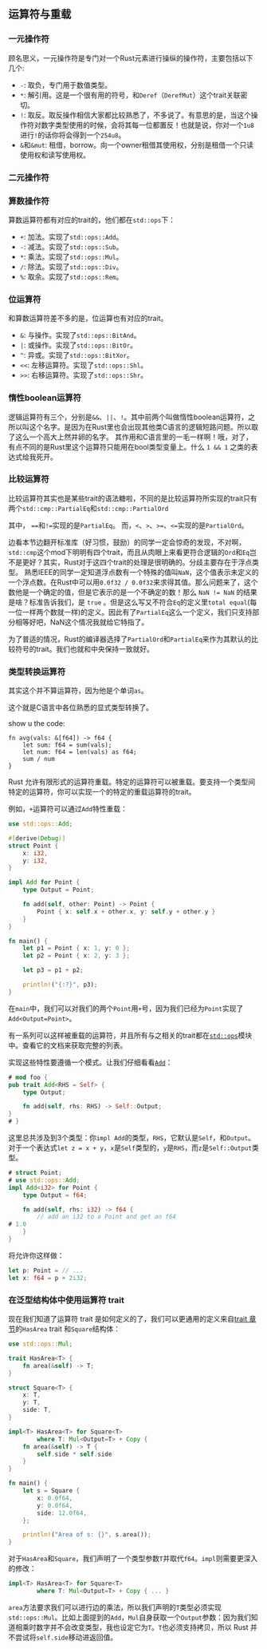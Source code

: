## 运算符与重载

### 一元操作符

顾名思义，一元操作符是专门对一个Rust元素进行操纵的操作符，主要包括以下几个:

* `-`: 取负，专门用于数值类型。
* `*`: 解引用。这是一个很有用的符号，和`Deref`（`DerefMut`）这个trait关联密切。
* `!`: 取反。取反操作相信大家都比较熟悉了，不多说了。有意思的是，当这个操作符对数字类型使用的时候，会将其每一位都置反！也就是说，你对一个`1u8`进行`!`的话你将会得到一个`254u8`。
* `&`和`&mut`: 租借，borrow。向一个owner租借其使用权，分别是租借一个只读使用权和读写使用权。

### 二元操作符

### 算数操作符

算数运算符都有对应的trait的，他们都在`std::ops`下：

* `+`: 加法。实现了`std::ops::Add`。
* `-`: 减法。实现了`std::ops::Sub`。
* `*`: 乘法。实现了`std::ops::Mul`。
* `/`: 除法。实现了`std::ops::Div`。
* `%`: 取余。实现了`std::ops::Rem`。

### 位运算符

和算数运算符差不多的是，位运算也有对应的trait。

* `&`: 与操作。实现了`std::ops::BitAnd`。
* `|`: 或操作。实现了`std::ops::BitOr`。
* `^`: 异或。实现了`std::ops::BitXor`。
* `<<`: 左移运算符。实现了`std::ops::Shl`。
* `>>`: 右移运算符。实现了`std::ops::Shr`。

### 惰性boolean运算符

逻辑运算符有三个，分别是`&&`、`||`、`!`。其中前两个叫做惰性boolean运算符，之所以叫这个名字。是因为在Rust里也会出现其他类C语言的逻辑短路问题。所以取了这么一个高大上然并卵的名字。
其作用和C语言里的一毛一样啊！哦，对了，有点不同的是Rust里这个运算符只能用在bool类型变量上。什么 `1 && 1` 之类的表达式给我死开。

### 比较运算符

比较运算符其实也是某些trait的语法糖啦，不同的是比较运算符所实现的trait只有两个`std::cmp::PartialEq`和`std::cmp::PartialOrd`

其中， `==`和`!=`实现的是`PartialEq`。
而，`<`、`>`、`>=`、`<=`实现的是`PartialOrd`。

边看本节边翻开标准库（好习惯，鼓励）的同学一定会惊奇的发现，不对啊，`std::cmp`这个mod下明明有四个trait，而且从肉眼上来看更符合逻辑的`Ord`和`Eq`岂不是更好？其实，Rust对于这四个trait的处理是很明确的。分歧主要存在于浮点类型。
熟悉IEEE的同学一定知道浮点数有一个特殊的值叫`NaN`，这个值表示未定义的一个浮点数。在Rust中可以用`0.0f32 / 0.0f32`来求得其值。那么问题来了，这个数他是一个确定的值，但是它表示的是一个不确定的数！那么 `NaN != NaN` 的结果是啥？标准告诉我们，是 `true` 。但是这么写又不符合`Eq`的定义里`total equal`(每一位一样两个数就一样)的定义。因此有了`PartialEq`这么一个定义，我们只支持部分相等好吧，NaN这个情况我就给它特指了。

为了普适的情况，Rust的编译器选择了`PartialOrd`和`PartialEq`来作为其默认的比较符号的trait。我们也就和中央保持一致就好。

### 类型转换运算符

其实这个并不算运算符，因为他是个单词`as`。

这个就是C语言中各位熟悉的显式类型转换了。

show u the code:

```
fn avg(vals: &[f64]) -> f64 {
    let sum: f64 = sum(vals);
    let num: f64 = len(vals) as f64;
    sum / num
}
```

Rust 允许有限形式的运算符重载。特定的运算符可以被重载。要支持一个类型间特定的运算符，你可以实现一个的特定的重载运算符的trait。

例如，`+`运算符可以通过`Add`特性重载：

```rust
use std::ops::Add;

#[derive(Debug)]
struct Point {
    x: i32,
    y: i32,
}

impl Add for Point {
    type Output = Point;

    fn add(self, other: Point) -> Point {
        Point { x: self.x + other.x, y: self.y + other.y }
    }
}

fn main() {
    let p1 = Point { x: 1, y: 0 };
    let p2 = Point { x: 2, y: 3 };

    let p3 = p1 + p2;

    println!("{:?}", p3);
}
```

在`main`中，我们可以对我们的两个`Point`用`+`号，因为我们已经为`Point`实现了`Add<Output=Point>`。

有一系列可以这样被重载的运算符，并且所有与之相关的trait都在[`std::ops`](http://doc.rust-lang.org/stable/std/ops/)模块中。查看它的文档来获取完整的列表。

实现这些特性要遵循一个模式。让我们仔细看看[`Add`](http://doc.rust-lang.org/stable/std/ops/trait.Add.html)：

```rust
# mod foo {
pub trait Add<RHS = Self> {
    type Output;

    fn add(self, rhs: RHS) -> Self::Output;
}
# }
```

这里总共涉及到3个类型：你`impl Add`的类型，`RHS`，它默认是`Self`，和`Output`。对于一个表达式`let z = x + y`，`x`是`Self`类型的，`y`是`RHS`，而`z`是`Self::Output`类型。

```rust
# struct Point;
# use std::ops::Add;
impl Add<i32> for Point {
    type Output = f64;

    fn add(self, rhs: i32) -> f64 {
        // add an i32 to a Point and get an f64
# 1.0
    }
}
```

将允许你这样做：

```rust
let p: Point = // ...
let x: f64 = p + 2i32;
```

### 在泛型结构体中使用运算符 trait

现在我们知道了运算符 trait 是如何定义的了，我们可以更通用的定义来自[trait 章节]()的`HasArea` trait 和`Square`结构体：

```rust
use std::ops::Mul;

trait HasArea<T> {
    fn area(&self) -> T;
}

struct Square<T> {
    x: T,
    y: T,
    side: T,
}

impl<T> HasArea<T> for Square<T>
        where T: Mul<Output=T> + Copy {
    fn area(&self) -> T {
        self.side * self.side
    }
}

fn main() {
    let s = Square {
        x: 0.0f64,
        y: 0.0f64,
        side: 12.0f64,
    };

    println!("Area of s: {}", s.area());
}
```

对于`HasArea`和`Square`，我们声明了一个类型参数`T`并取代`f64`。`impl`则需要更深入的修改：

```rust
impl<T> HasArea<T> for Square<T>
        where T: Mul<Output=T> + Copy { ... }
```

`area`方法要求我们可以进行边的乘法，所以我们声明的`T`类型必须实现`std::ops::Mul`。比如上面提到的`Add`，`Mul`自身获取一个`Output`参数：因为我们知道相乘时数字并不会改变类型，我也设定它为`T`。`T`也必须支持拷贝，所以 Rust 并不尝试将`self.side`移动进返回值。

